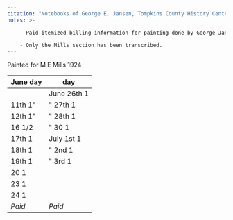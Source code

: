 ```yaml
---
citation: "Notebooks of George E. Jansen, Tompkins County History Center, Ithaca NY."
notes: >-

    - Paid itemized billing information for painting done by George Jansen on the Mills' home.

    - Only the Mills section has been transcribed. 
---
```


Painted for M E Mills 1924

| June    day     |           day |
| ---             | ---           |
|                 | June 26th   1 |
| 11th    1"      | "    27th   1 | 
| 12th    1"      | "    28th   1 |
| 16      1/2     | "    30     1 |
| 17th    1       | July 1st    1 |
| 18th    1       | "    2nd    1 |
| 19th    1       | "    3rd    1 |
| 20      1       |               |   
| 23      1       |               |
| 24      1       |               |   
| *Paid*          | *Paid*        | 
